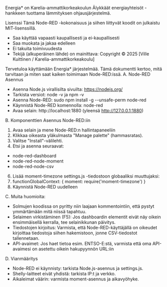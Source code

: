 Energia* on Karelia-ammattikorkeakoulun Älykkäät energiayhteisöt -hankkeen tuottama lämmityksen ohjausjärjestelmä.

Lisenssi
Tämä Node-RED -kokonaisuus ja siihen liittyvät koodit on julkaistu MIT-lisenssillä.
- Saa käyttää vapaasti kaupallisesti ja ei-kaupallisesti
- Saa muokata ja jakaa edelleen
- Ei takuita toimivuudesta
- Tekijä (alkuperäinen lähde) on mainittava: Copyright © 2025 [Ville Kuittinen / Karelia-ammattikorkeakoulu]


Tervetuloa käyttämään Energia* järjestelmää. Tämä dokumentti kertoo, mitä tarvitaan ja miten saat kaiken toimimaan Node-RED:issä.
A. Node-RED Asennus
- Asenna Node.js virallisilta sivuilta: https://nodejs.org/
- Tarkista versiot: node -v ja npm -v
- Asenna Node-RED: sudo npm install -g --unsafe-perm node-red
- Käynnistä Node-RED komennolla: node-red
- Avaa selain: http://localhost:1880 (yleensä http://127.0.0.1:1880)

B. Komponenttien Asennus Node-RED:iin
1.	Avaa selain ja mene Node-RED:n hallintapaneeliin
2.	Klikkaa oikeasta yläkulmasta "Manage palette" (hammasratas).
3.	Valitse "Install"-välilehti.
4.	Etsi ja asenna seuraavat:
   - node-red-dashboard
   - node-red-node-moment
   - node-red-node-csv
6.	Lisää moment-timezone settings.js -tiedostoon globaaliksi muuttujaksi:
7.	functionGlobalContext: { moment: require('moment-timezone') }
8.	Käynnistä Node-RED uudelleen

C. Muita huomioita:
- Solmujen koodissa on pyritty niin laajaan kommentointiin, että pystyt ymmärtämään mitä niissä tapahtuu.
- Selaimen virkistäminen (F5): Jos dashboardin elementit eivät näy oikein ensimmäisellä kerralla, tee selainikkunan päivitys.
- Tiedostojen kirjoitus: Varmista, että Node-RED-käyttäjällä on oikeudet kirjoittaa tiedostoja siihen hakemistoon, jonne CSV-tiedostot tallennetaan.
- API-avaimet: Jos haet tietoa esim. ENTSO-E:stä, varmista että oma API-avaimesi on asetettu oikein hakupyynnön URL:iin

D. Vianmääritys
- Node-RED ei käynnisty: tarkista Node.js-asennus ja settings.js.
- Shelly-laitteet eivät yhdistä: tarkista IP:t ja verkko.
- Aikaleimat väärin: varmista moment-asennus ja aikavyöhyke.
